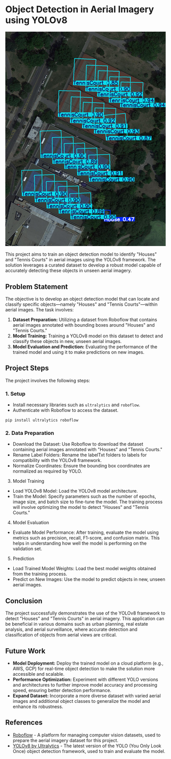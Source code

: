 # Object Detection in Aerial Imagery using YOLOv8
![Img](predict_images/tenniscourt.png)


This project aims to train an object detection model to identify "Houses" and "Tennis Courts" in aerial images using the YOLOv8 framework. The solution leverages a curated dataset to develop a robust model capable of accurately detecting these objects in unseen aerial imagery.

## Problem Statement

The objective is to develop an object detection model that can locate and classify specific objects—namely "Houses" and "Tennis Courts"—within aerial images. The task involves:

1. **Dataset Preparation:** Utilizing a dataset from Roboflow that contains aerial images annotated with bounding boxes around "Houses" and "Tennis Courts."
2. **Model Training:** Training a YOLOv8 model on this dataset to detect and classify these objects in new, unseen aerial images.
3. **Model Evaluation and Prediction:** Evaluating the performance of the trained model and using it to make predictions on new images.

## Project Steps

The project involves the following steps:

### 1. Setup

- Install necessary libraries such as `ultralytics` and `roboflow`.
- Authenticate with Roboflow to access the dataset.

```
pip install ultralytics roboflow
````
### 2. Data Preparation
- Download the Dataset: Use Roboflow to download the dataset containing aerial images annotated with "Houses" and "Tennis Courts."
- Rename Label Folders: Rename the labelTxt folders to labels for compatibility with the YOLOv8 framework.
- Normalize Coordinates: Ensure the bounding box coordinates are normalized as required by YOLO.

3. Model Training
- Load YOLOv8 Model: Load the YOLOv8 model architecture.
- Train the Model: Specify parameters such as the number of epochs, image size, and batch size to fine-tune the model. The training process will involve optimizing the model to detect "Houses" and "Tennis Courts."

4. Model Evaluation
- Evaluate Model Performance: After training, evaluate the model using metrics such as precision, recall, F1-score, and confusion matrix. This helps in understanding how well the model is performing on the validation set.

5. Prediction
- Load Trained Model Weights: Load the best model weights obtained from the training process.
- Predict on New Images: Use the model to predict objects in new, unseen aerial images.

## Conclusion

The project successfully demonstrates the use of the YOLOv8 framework to detect "Houses" and "Tennis Courts" in aerial imagery. This application can be beneficial in various domains such as urban planning, real estate analysis, and aerial surveillance, where accurate detection and classification of objects from aerial views are critical.

## Future Work

- **Model Deployment:** Deploy the trained model on a cloud platform (e.g., AWS, GCP) for real-time object detection to make the solution more accessible and scalable.
- **Performance Optimization:** Experiment with different YOLO versions and architectures to further improve model accuracy and processing speed, ensuring better detection performance.
- **Expand Dataset:** Incorporate a more diverse dataset with varied aerial images and additional object classes to generalize the model and enhance its robustness.

## References

- [Roboflow](https://roboflow.com) - A platform for managing computer vision datasets, used to prepare the aerial imagery dataset for this project.
- [YOLOv8 by Ultralytics](https://github.com/ultralytics/ultralytics) - The latest version of the YOLO (You Only Look Once) object detection framework, used to train and evaluate the model.
